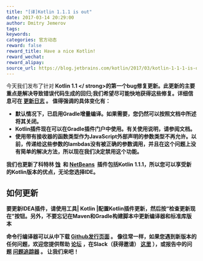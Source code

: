 ```yaml
---
title: "[译]Kotlin 1.1.1 is out"
date: 2017-03-14 20:29:00
author: Dmitry Jemerov
tags:
keywords:
categories: 官方动态
reward: false
reward_title: Have a nice Kotlin!
reward_wechat:
reward_alipay:
source_url: https://blog.jetbrains.com/kotlin/2017/03/kotlin-1-1-1-is-out/
---
```


今天我们发布了针对<strong> Kotlin 1.1 </ strong>的第一个bug修复更新。此更新的主要重点是解决导致错误代码生成的回归;我们希望尽可能快地获得这些修复。详细信息可在 [更新日志](https://github.com/JetBrains/kotlin/blob/1.1.1/ChangeLog.md) 。
值得强调的具体变化有：

* 默认情况下，已启用Gradle增量编译。如果需要，您仍然可以按照文档中所述将其关闭。
* Kotlin插件现在可以在Gradle插件门户中使用。有关使用说明，请参阅文档。
* 使用带有接收器的函数类型作为JavaScript外部声明的参数类型不再允许。以前，传递给这些参数的lambdas没有被正确的参数调用，并且在这个问题上没有简单的解决方法，所以现在我们决定禁用这个功能。

我们也更新了科特林 [蚀](https://marketplace.eclipse.org/content/kotlin-plugin-eclipse)  和 [NetBeans](http://plugins.netbeans.org/plugin/68590/kotlin)  插件包括Kotlin 1.1.1，所以您可以享受新的Kotlin版本的优点，无论您选择IDE。
## 如何更新

要更新IDEA插件，请使用工具| Kotlin |配置Kotlin插件更新，然后按“检查更新现在”按钮。另外，不要忘记在Maven和Gradle构建脚本中更新编译器和标准库版本

命令行编译器可以从中下载 [Github发行页面](https://github.com/JetBrains/kotlin/releases/tag/v1.1.1) 。
像往常一样，如果您遇到新版本的任何问题，欢迎您提供帮助 [论坛](https://discuss.kotlinlang.org/) ，在Slack（获得邀请） [这里](http://kotlinslackin.herokuapp.com/) ），或报告中的问题 [问题追踪器](https://youtrack.jetbrains.com/issues/KT) 。
让我们来吧！

